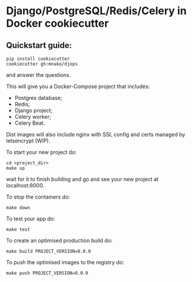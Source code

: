 # Django/PostgreSQL/Redis/Celery in Docker cookiecutter

##  Quickstart guide:

    pip install cookiecutter
    cookiecutter gh:mnako/djops

and answer the questions.

This will give you a Docker-Compose project that includes:

* Postgres database;
* Redis; 
* Django project;
* Celery worker;
* Celery Beat.

Dist images will also include nginx with SSL config and certs managed by 
letsencrypt (WIP).

To start your new project do:

    cd <project_dir>
    make up

wait for it to finish building and go and see your new project at 
localhost:8000.

To stop the containers do:

    make down
    
To test your app do:

    make test
    
To create an optimised production build do:

    make build PROJECT_VERSION=0.0.0
    
To push the optimised images to the registry do:

    make push PROJECT_VERSION=0.0.0
